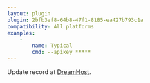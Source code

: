 ```yaml
---
layout: plugin
plugin: 2bfb3ef8-64b8-47f1-8185-ea427b793c1a
compatibility: All platforms
examples:
    -
        name: Typical
        cmd: ‑‑apikey *****
---
```

Update record at [DreamHost](https://www.dreamhost.com/).